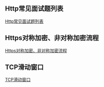 ## Http常见面试题列表
[Http常见面试题列表](https://juejin.cn/post/7117533146454687757)</br>

## Https对称加密、非对称加密流程
[Https对称加密、非对称加密流程](https://juejin.cn/post/6844904127420432391)</br>

## TCP滑动窗口
[TCP滑动窗口](https://juejin.cn/post/6844903809995505671)</br>

